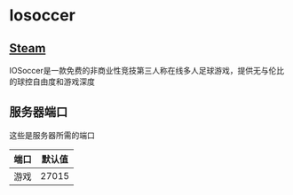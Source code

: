 # Iosoccer

## [Steam](https://store.steampowered.com/app/673560/IOSoccer/)


IOSoccer是一款免费的非商业性竞技第三人称在线多人足球游戏，提供无与伦比的球控自由度和游戏深度

## 服务器端口

这些是服务器所需的端口

| 端口    | 默认值 |
|---------|---------|
| 游戏    | 27015   | 